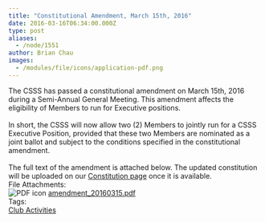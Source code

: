 ```yaml
---
title: "Constitutional Amendment, March 15th, 2016"
date: 2016-03-16T06:34:00.000Z
type: post
aliases:
  - /node/1551
author: Brian Chau
images:
  - /modules/file/icons/application-pdf.png
---
```


<div class="field field-name-body field-type-text-with-summary field-label-hidden"><div class="field-items"><div class="field-item even">The CSSS has passed a constitutional amendment on March 15th, 2016 during a Semi-Annual General Meeting. This amendment affects the eligibility of Members to run for Executive positions.<br><br>
In short, the CSSS will now allow two (2) Members to jointly run for a CSSS Executive Position, provided that these two Members are nominated as a joint ballot and subject to the conditions specified in the constitutional amendment.<br><br>
The full text of the amendment is attached below. The updated constitution will be uploaded on our <a href="/club/about/constitution">Constitution page</a> once it is available.</div></div></div><div class="field field-name-field-file-attachments field-type-file field-label-above"><div class="field-label">File Attachments:&#xA0;</div><div class="field-items"><div class="field-item even"><span class="file"><img class="file-icon" alt="PDF icon" title="application/pdf" src="/modules/file/icons/application-pdf.png"> <a href="https://ubccsss.org/files/amendment_20160315.pdf" type="application/pdf; length=91617">amendment_20160315.pdf</a></span></div></div></div>    <footer>
    <div class="field field-name-field-tags field-type-taxonomy-term-reference field-label-above"><div class="field-label">Tags:&#xA0;</div><div class="field-items"><div class="field-item even"><a href="/club">Club Activities</a></div></div></div>      </footer>
